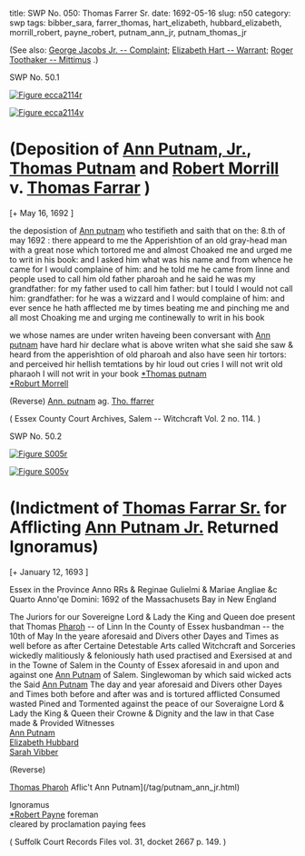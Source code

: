 title: SWP No. 050: Thomas Farrer Sr.
date: 1692-05-16
slug: n50
category: swp
tags: bibber_sara, farrer_thomas, hart_elizabeth, hubbard_elizabeth, morrill_robert, payne_robert, putnam_ann_jr, putnam_thomas_jr




(See also: [George Jacobs Jr. -- Complaint;](/n79.html#n79.1) [Elizabeth Hart -- Warrant;](/n65.html#n65.1) [Roger Toothaker -- Mittimus](/n129.html#n129.2) .)

<div markdown class="doc" id="n50.1">

<div class="doc_id">SWP No. 50.1</div>


<span markdown class="figure">[![Figure ecca2114r](archives/ecca/thumb/ecca2114r.jpg)](archives/ecca/large/ecca2114r.jpg)</span>

<span markdown class="figure">[![Figure ecca2114v](archives/ecca/thumb/ecca2114v.jpg)](archives/ecca/large/ecca2114v.jpg)</span>

# (Deposition of [Ann Putnam, Jr.](/tag/putnam_ann_jr.html), [Thomas Putnam](/tag/putnam_thomas_jr.html) and [Robert Morrill](/tag/morrill_robert.html) v. [Thomas Farrar](/tag/farrer_thomas.html) )

[+ May 16, 1692 ]

the deposistion of [Ann putnam](/tag/putnam_ann_jr.html) who testifieth and saith that on the: 8.th of may 1692 : there appeard to me the Apperishtion of an  old gray-head man with a great nose which tortored me and almost Choaked me and urged me to writ in his book: and I asked him what was his name and from whence he came for I would complaine of him: and he told me he came from linne and people used to call him old father pharoah and he said he was my grandfather: for my father used to call him father: but I tould I would not call him: grandfather: for he was a wizzard and I would complaine of him:  and ever sence he hath afflected me by times beating me and pinching me and all most Choaking me and urging me continewally to  writ in his book

we whose names are under writen haveing been conversant with [Ann putnam](/tag/putnam_ann_jr.html) have hard hir declare what is above writen what she said she saw & heard from the apperishtion of old pharoah and also have seen hir tortors: and perceived hir hellish temtations by hir loud out cries I will not writ old pharaoh I will not writ in your book
                                    [*Thomas putnam](/tag/putnam_thomas_jr.html)  
                                    [*Roburt Morrell](/tag/morrill_robert.html) 

(Reverse)  [Ann. putnam](/tag/putnam_ann_jr.html) ag. 
           [Tho. ffarrer](/tag/farrer_thomas.html) 

( Essex County Court Archives, Salem -- Witchcraft Vol. 2 no. 114. )

</div>



<div markdown class="doc" id="n50.2">

<div class="doc_id">SWP No. 50.2</div>


<span markdown class="figure">[![Figure S005r](archives/Suffolk/small/S005A.jpg)](archives/Suffolk/large/S005A.jpg)</span>

<span markdown class="figure">[![Figure S005v](archives/Suffolk/small/S005B.jpg)](archives/Suffolk/large/S005B.jpg)</span>

# (Indictment of [Thomas Farrar Sr.](/tag/farrer_thomas.html) for Afflicting [Ann Putnam Jr.](/tag/putnam_ann_jr.html) Returned Ignoramus)

[+ January 12, 1693 ]

Essex in the Province           Anno RRs & Reginae Gulielmi & Mariae Angliae &c Quarto Anno'qe  Domini: 1692
of the Massachusets 
Bay in New England 

The Juriors for our Sovereigne Lord & Lady the King and Queen doe  present that Thomas [Pharoh](/tag/farrer_thomas.html) -- of Linn In the County of Essex husbandman -- the 10th of May In the yeare aforesaid and Divers other Dayes and Times as well before as after Certaine Detestable  Arts called Witchcraft and Sorceries wickedly malitiously & feloniously hath used practised and Exersised at and in the Towne of Salem in the County of Essex aforesaid in and upon and against one [Ann Putnam](/tag/putnam_ann_jr.html) of Salem. Singlewoman by which said wicked acts the Said [Ann Putnam](/tag/putnam_ann_jr.html) The day and year aforesaid and Divers other Dayes and Times both before and after was and is tortured afflicted Consumed wasted Pined and Tormented against the peace of our Soveraigne Lord & Lady the King & Queen their Crowne & Dignity and  the law in that Case made & Provided
Witnesses  
[Ann Putnam](/tag/putnam_ann_jr.html)  
[Elizabeth Hubbard](/tag/hubbard_elizabeth.html)  
[Sarah Vibber](/tag/bibber_sara.html) 

(Reverse) 

[Thomas Pharoh](/tag/farrer_thomas.html)
Aflic't Ann Putnam](/tag/putnam_ann_jr.html)

Ignoramus  
[*Robert Payne](/tag/payne_robert.html) 
foreman  
cleared by proclamation paying fees 

( Suffolk Court Records Files vol. 31, docket 2667 p. 149. )

</div>

